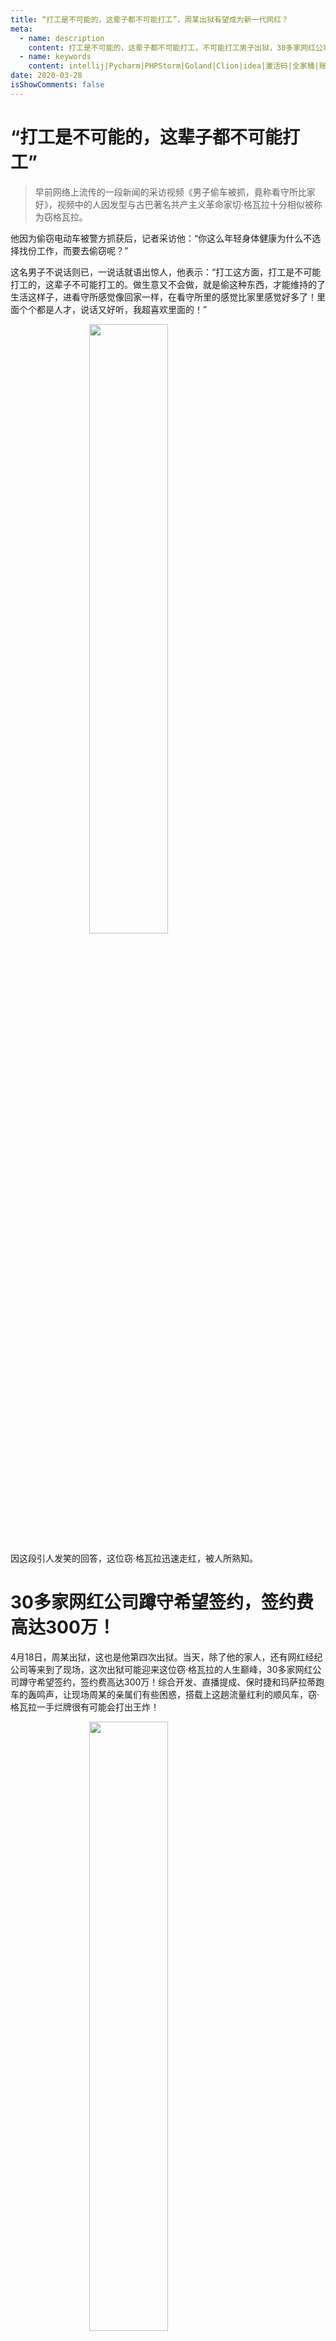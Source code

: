 ```yaml
---
title: “打工是不可能的，这辈子都不可能打工”，周某出狱有望成为新一代网红？
meta:
  - name: description
    content: 打工是不可能的，这辈子都不可能打工，不可能打工男子出狱，30多家网红公司蹲守希望签约，签约价高达300万。
  - name: keywords
    content: intellij|Pycharm|PHPStorm|Goland|Clion|idea|激活码|全家桶|账号激活|通用教程|License|Server|激活教程|IDEA最新2020-2021激活方法
date: 2020-03-28
isShowComments: false
---
```


# “打工是不可能的，这辈子都不可能打工”

>早前网络上流传的一段新闻的采访视频《男子偷车被抓，竟称看守所比家好》，视频中的人因发型与古巴著名共产主义革命家切·格瓦拉十分相似被称为窃格瓦拉。

他因为偷窃电动车被警方抓获后，记者采访他：“你这么年轻身体健康为什么不选择找份工作，而要去偷窃呢？”<br/>

这名男子不说话则已，一说话就语出惊人，他表示：“打工这方面，打工是不可能打工的，这辈子不可能打工的。做生意又不会做，就是偷这种东西，才能维持的了生活这样子，进看守所感觉像回家一样，在看守所里的感觉比家里感觉好多了！里面个个都是人才，说话又好听，我超喜欢里面的！”<br/>

<img style="width:50%;margin:0 auto;display:block;" src="http://md.taojingling.cn/dagong0.jpeg" />

因这段引人发笑的回答，这位窃·格瓦拉迅速走红，被人所熟知。

# 30多家网红公司蹲守希望签约，签约费高达300万！

4月18日，周某出狱，这也是他第四次出狱。当天，除了他的家人，还有网红经纪公司等来到了现场，这次出狱可能迎来这位窃·格瓦拉的人生巅峰，30多家网红公司蹲守希望签约，签约费高达300万！综合开发、直播提成、保时捷和玛萨拉蒂跑车的轰鸣声，让现场周某的亲属们有些困惑，搭载上这趟流量红利的顺风车，窃·格瓦拉一手烂牌很有可能会打出王炸！

<img style="width:50%;margin:0 auto;display:block;" src="http://md.taojingling.cn/dagong3.png" />

# 家人

周某的一个兄长表示，目前为止已经有30多家类似的公司接触过他们家属，200万、300万的签约价都有人提过。其中一家公司强调，考虑到周某“不可能打工”，他们提出的是“合作”，“做直播，扭转他的思想，当做老板来做。”

对弟弟周某，这名兄长说，家里一共6个孩子，“弟弟只上到三年级，下半学期都没有上完。”不过，在他看来，弟弟是很有头脑的人。令他有些惋惜的是，弟弟走上社会后，“没有遇到好人引导他走上正途。”

<img style="width:50%;margin:0 auto;display:block;" src="http://md.taojingling.cn/dagong5.jpeg" />

# 千年难遇的人生剧本

现有众多上班族们引用此梗来调侃自己“搬砖”现状的一种梦想的状态，不上班行不行啊，当条咸鱼行不行啊，现实的情形却是打工时候不可能不打工的。

<img style="width:50%;margin:0 auto;display:block;" src="http://md.taojingling.cn/dagong2.jpg" />

而窃·格瓦拉却在四次入狱后实现了自己的人生翻盘，目前各大平台都流传着这位神人的传奇经历，未炒先红，这无疑为他的出道做好了铺垫，目前万事俱备只欠东风，这样的人生剧本，电视剧都不敢这么演啊~


# 如何解读不可能打工仔的名言呢？

<img style="width:50%;margin:0 auto;display:block;" src="http://md.taojingling.cn/dagong1.jpg" />

::: danger

“打工是不可能打工的” —— 资本主义生产关系的渗透，使得雇佣关系中劳动者处于被剥削的地位，并且劳动者处境很差。

:::

::: danger

“做生意又不会做” —— 怎么可能会做生意呢，做生意需要资本和知识，即阶级阶层的固化，使得底层生产者想占有生产资料（自己做老板）已经很难了。“看守所比家里好多了” —— 社会保障体制落实的问题。

::: 

::: danger

“里面个个都是人才，说话又好听” —— 过失犯并不一定是我们所想象的堕落、邪恶、愚蠢的个体，不一定是缺陷的载体。

::: 

正是因为他吐露除了中国千千万万打工仔的心声，窃·格瓦拉的名言才会引起大众的共鸣，不知出道后的他会以怎样的方式发展，让我们拭目以待……
